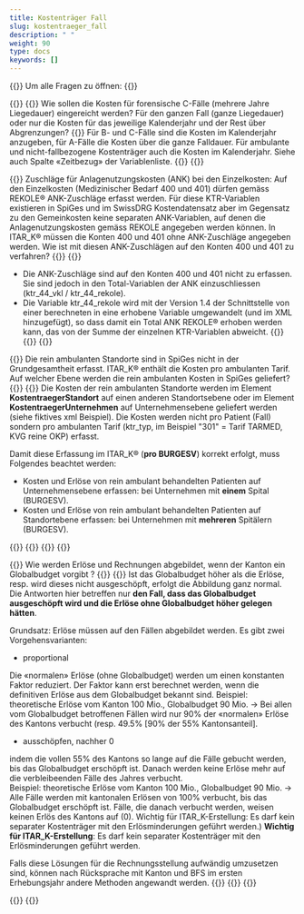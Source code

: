 ```yaml
---
title: Kostenträger Fall 
slug: kostentraeger_fall
description: " "
weight: 90
type: docs
keywords: []
---
```


{{<faqBlock>}}
Um alle Fragen zu öffnen: {{<collapsibleGroupCommand groupId="kostentraeger">}}

{{<numberedList>}}
{{<listItem>}}
Wie sollen die Kosten für forensische C-Fälle (mehrere Jahre Liegedauer) eingereicht werden? Für den ganzen Fall (ganze Liegedauer) oder nur die Kosten für das jeweilige Kalenderjahr und der Rest über Abgrenzungen?
{{<collapsibleBlock groupId="kostentraeger">}}
Für B- und C-Fälle sind die Kosten im Kalenderjahr anzugeben, für A-Fälle die Kosten über die ganze Falldauer. Für ambulante und nicht-fallbezogene Kostenträger auch die Kosten im Kalenderjahr. Siehe auch Spalte «Zeitbezug» der Variablenliste.
{{</collapsibleBlock>}}
{{</listItem>}}

{{<listItem>}}
Zuschläge für Anlagenutzungskosten (ANK) bei den Einzelkosten:  Auf den Einzelkosten (Medizinischer Bedarf 400 und 401) dürfen gemäss REKOLE® ANK-Zuschläge erfasst werden. Für diese KTR-Variablen existieren in SpiGes und im SwissDRG Kostendatensatz aber im Gegensatz zu den Gemeinkosten keine separaten ANK-Variablen, auf denen die Anlagenutzungskosten gemäss REKOLE angegeben werden können. In ITAR_K® müssen die Konten 400 und 401 ohne ANK-Zuschläge angegeben werden. Wie ist mit diesen ANK-Zuschlägen auf den Konten 400 und 401 zu verfahren?
{{<collapsibleBlock groupId="kostentraeger">}}
{{<markdown>}}

-	Die ANK-Zuschläge sind auf den Konten 400 und 401 nicht zu erfassen. Sie sind jedoch in den Total-Variablen der ANK einzuschliessen (ktr_44_vkl / ktr_44_rekole).
-	Die Variable ktr_44_rekole wird mit der Version 1.4 der Schnittstelle von einer berechneten in eine erhobene Variable umgewandelt (und im XML hinzugefügt), so dass damit ein Total ANK REKOLE® erhoben werden kann, das von der Summe der einzelnen KTR-Variablen abweicht.
{{</markdown>}}
{{</collapsibleBlock>}}
{{</listItem>}}

{{<listItem>}}
Die rein ambulanten Standorte sind in SpiGes nicht in der Grundgesamtheit erfasst. ITAR_K® enthält die Kosten pro ambulanten Tarif. Auf welcher Ebene werden die rein ambulanten Kosten in SpiGes geliefert?
{{<collapsibleBlock groupId="kostentraeger">}}
{{<markdown>}}
Die Kosten der rein ambulanten Standorte werden im Element **KostentraegerStandort** auf einen anderen Standortsebene oder im Element **KostentraegerUnternehmen** auf Unternehmensebene geliefert werden (siehe fiktives xml Beispiel). Die Kosten werden nicht pro Patient (Fall) sondern pro ambulanten Tarif (ktr_typ, im Beispiel "301" = Tarif TARMED, KVG reine OKP) erfasst.

Damit diese Erfassung im ITAR_K® (**pro BURGESV**) korrekt erfolgt, muss Folgendes beachtet werden:

- Kosten und Erlöse von rein ambulant behandelten Patienten auf Unternehmensebene erfassen: bei Unternehmen mit **einem** Spital (BURGESV).
- Kosten und Erlöse von rein ambulant behandelten Patienten auf Standortebene erfassen: bei Unternehmen mit **mehreren** Spitälern (BURGESV).

{{<insertImage image="xml_tarifambu.png" class="edge max-w-70">}}
{{</markdown>}}
{{</collapsibleBlock>}}
{{</listItem>}}

{{<listItem>}}
Wie werden Erlöse und Rechnungen abgebildet, wenn der Kanton ein Globalbudget vorgibt ?
{{<collapsibleBlock groupId="kostentraeger">}}
{{<markdown>}}
Ist das Globalbudget höher als die Erlöse, resp. wird dieses nicht ausgeschöpft, erfolgt die Abbildung ganz normal. Die Antworten hier betreffen nur **den Fall, dass das Globalbudget ausgeschöpft wird und die Erlöse ohne Globalbudget höher gelegen hätten**. 

Grundsatz: Erlöse müssen auf den Fällen abgebildet werden.
Es gibt zwei Vorgehensvarianten:
- proportional

Die «normalen» Erlöse (ohne Globalbudget) werden um einen konstanten Faktor reduziert. Der Faktor kann erst berechnet werden, wenn die definitiven Erlöse aus dem Globalbudget bekannt sind. 
Beispiel: theoretische Erlöse vom Kanton 100 Mio., Globalbudget 90 Mio. -> Bei allen vom Globalbudget betroffenen Fällen wird nur 90% der «normalen» Erlöse des Kantons verbucht (resp. 49.5% [90% der 55% Kantonsanteil].

- ausschöpfen, nachher 0

indem die vollen 55% des Kantons so lange auf die Fälle gebucht werden, bis das Globalbudget erschöpft ist. Danach werden keine Erlöse mehr auf die verbleibeenden Fälle des Jahres verbucht.  
Beispiel: theoretische Erlöse vom Kanton 100 Mio., Globalbudget 90 Mio. -> Alle Fälle werden mit kantonalen Erlösen von 100% verbucht, bis das Globalbudget erschöpft ist. Fälle, die danach verbucht werden, weisen keinen Erlös des Kantons auf (0).
Wichtig für ITAR_K-Erstellung: Es darf kein separater Kostenträger mit den Erlösminderungen geführt werden.)
**Wichtig für ITAR_K-Erstellung**: Es darf kein separater Kostenträger mit den Erlösminderungen geführt werden.

Falls diese Lösungen für die Rechnungsstellung aufwändig umzusetzen sind, können nach Rücksprache mit Kanton und BFS im ersten Erhebungsjahr andere Methoden angewandt werden. 
{{</markdown>}}
{{</collapsibleBlock>}}
{{</listItem>}}

{{</numberedList>}}
{{</faqBlock>}}
